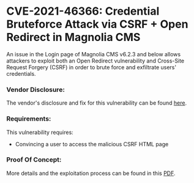 # CVE-2021-46366: Credential Bruteforce Attack via CSRF + Open Redirect in Magnolia CMS

An issue in the Login page of Magnolia CMS v6.2.3 and below allows attackers to exploit both an Open Redirect vulnerability and Cross-Site Request Forgery (CSRF) in order to brute force and exfiltrate users' credentials.

### Vendor Disclosure:

The vendor's disclosure and fix for this vulnerability can be found [here](https://docs.magnolia-cms.com/product-docs/6.2/Releases/Release-notes-for-Magnolia-CMS-6.2.4.html#_security_advisory).

### Requirements:

This vulnerability requires:
<br/>
- Convincing a user to access the malicious CSRF HTML page

### Proof Of Concept:

More details and the exploitation process can be found in this [PDF](https://github.com/mbadanoiu/CVE-2021-46366/blob/main/Magnolia%20CMS%20-%20CVE-2021-46366.pdf).
